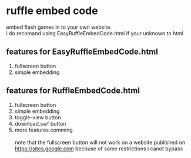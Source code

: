 # ruffle embed code
embed flash games in to your own website. <br />
i do recomand using EasyRuffleEmbedCode.html if your unknown to html

## features for EasyRuffleEmbedCode.html
1. fullscreen button
2. simple embedding

## features for RuffleEmbedCode.html
1. fullscreen button
2. simple embedding 
3. toggle-view button
4. download.swf button
5. more features comming
<br /> <br />
note that the fullscreen button will not work on a website published on https://sites.google.com becouse of some restrictions i canot bypass
